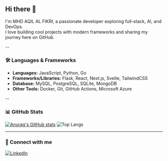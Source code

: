 ## Hi there 👋

I'm MHD AQIL AL FIKRI, a passionate developer exploring full-stack, AI, and DevOps.  
I love building cool projects with modern frameworks and sharing my journey here on GitHub.

--

### 🛠 Languages & Frameworks
- **Languages:** JavaScript, Python, Go
- **Frameworks/Libraries:** Flask, React, Next.js, Svelte, TailwindCSS
- **Database:** MySQL, PostgreSQL, SQLite, MongoDB
- **Other Tools:** Docker, Git, GitHub Actions, Microsoft Azure

--

### 📊 GitHub Stats
[![Anurag's GitHub stats](https://github-readme-stats.vercel.app/api?username=aqilfikri20)](https://github.com/aqilfikri20/github-readme-stats)
![Top Langs](https://github-readme-stats.vercel.app/api/top-langs/?username=aqilfikri20&layout=compact&theme=dark)




---

### 🔗 Connect with me
[![LinkedIn](https://img.shields.io/badge/LinkedIn-Aqil-blue?style=flat-square&logo=linkedin)](https://www.linkedin.com/in/mhdaqilalfikri)
